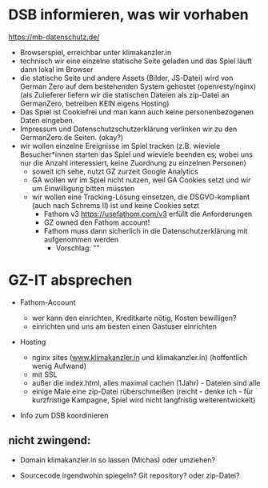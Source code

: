 # DSB informieren, was wir vorhaben

https://mb-datenschutz.de/

* Browserspiel, erreichbar unter klimakanzler.in
* technisch wir eine einzelne statische Seite geladen und das Spiel läuft dann lokal im Browser
* die statische Seite und andere Assets (Bilder, JS-Datei) wird von German Zero auf dem bestehenden System gehostet (openresty/nginx)
  (als Zulieferer liefern wir die statischen Dateien als zip-Datei an GermanZero, betreiben KEIN eigens Hosting)
* Das Spiel ist Cookiefrei und man kann auch keine personenbezogenen Daten eingeben.
* Impressum und Datenschutzschutzerklärung verlinken wir zu den GermanZero.de Seiten. (okay?)
* wir wollen einzelne Ereignisse im Spiel tracken (z.B. wieviele Besucher\*innen starten das Spiel und wieviele beenden es; wobei uns nur die Anzahl interessiert, keine Zuordnung zu einzelnen Personen)
  * soweit ich sehe, nutzt GZ zurzeit Google Analytics
  * GA wollen wir im Spiel nicht nutzen, weil GA Cookies setzt und wir um Einwilligung bitten müssten
  * wir wollen eine Tracking-Lösung einsetzen, die DSGVO-kompliant (auch nach Schrems II) ist und keine Cookies setzt
    * Fathom v3 https://usefathom.com/v3 erfüllt die Anforderungen
    * GZ owned den Fathom account!
    * Fathom muss dann sicherlich in die Datenschutzerklärung mit aufgenommen werden
      * Vorschlag: ""



# GZ-IT absprechen


* Fathom-Account
  * wer kann den einrichten, Kreditkarte nötig, Kosten bewilligen?
  * einrichten und uns am besten einen Gastuser einrichten

* Hosting
  * nginx sites (www.klimakanzler.in und klimakanzler.in) (hoffentlich wenig Aufwand)
  * mit SSL
  * außer die index.html, alles maximal cachen (1Jahr) - Dateien sind alle 
  * einige Male eine zip-Datei rüberschmeißen (reicht - denke ich - für kurzfristige Kampagne, Spiel wird nicht langfristig weiterentwickelt)

* Info zum DSB koordinieren

## nicht zwingend:

* Domain klimakanzler.in so lassen (Michas) oder umziehen?

* Sourcecode irgendwohin spiegeln? Git repository? oder zip-Datei?

